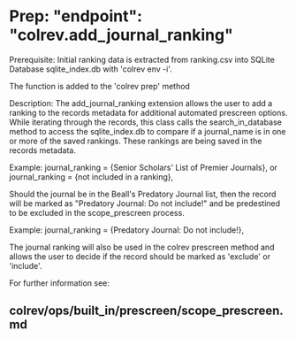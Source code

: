 # Prep: "endpoint": "colrev.add_journal_ranking"

Prerequisite:
Initial ranking data is extracted from ranking.csv into SQLite Database sqlite_index.db with 'colrev env -i'.

The function is added to the 'colrev prep' method

Description:
The add_journal_ranking extension allows the user to add a ranking to the records metadata for additional automated prescreen options. While iterating through the records, this class calls the search_in_database method to access the sqlite_index.db to compare if a journal_name is in one or more of the saved rankings. These rankings are being saved in the records metadata.

Example:
journal_ranking = {Senior Scholars' List of Premier Journals}, or
journal_ranking = {not included in a ranking},

Should the journal be in the Beall's Predatory Journal list, then the record will be marked as "Predatory Journal: Do not include!" and be predestined to be excluded in the scope_prescreen process.

Example:
journal_ranking = {Predatory Journal: Do not include!},

The journal ranking will also be used in the colrev prescreen method and allows the user to decide if the record should be marked as 'exclude' or 'include'.

For further information see:

## colrev/ops/built_in/prescreen/scope_prescreen.md
